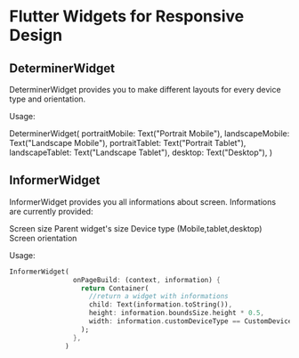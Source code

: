 # Flutter Widgets for Responsive Design

## DeterminerWidget
DeterminerWidget provides you to make different layouts for every device type and orientation.

Usage:

DeterminerWidget(
          portraitMobile: Text("Portrait Mobile"),
          landscapeMobile: Text("Landscape Mobile"),
          portraitTablet: Text("Portrait Tablet"),
          landscapeTablet: Text("Landscape Tablet"),
          desktop: Text("Desktop"),
        )
        
       
       
## InformerWidget
InformerWidget provides you all informations about screen.
Informations are currently provided:

Screen size
Parent widget's size
Device type (Mobile,tablet,desktop)
Screen orientation

Usage:

```dart
InformerWidget(
                onPageBuild: (context, information) {
                  return Container(
                    //return a widget with informations
                    child: Text(information.toString()),
                    height: information.boundsSize.height * 0.5,
                    width: information.customDeviceType == CustomDeviceType.mobile ? 100 : 300,
                  );
                },
              )
